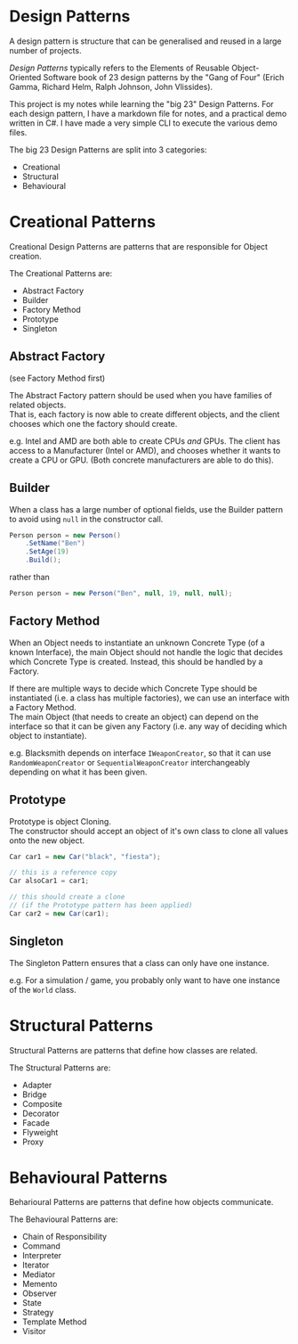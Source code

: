 # Design Patterns

A design pattern is structure
that can be generalised and
reused in a large number of
projects.

*Design Patterns* typically
refers to the Elements of
Reusable Object-Oriented Software
book of 23 design patterns by the
"Gang of Four" (Erich Gamma, Richard
Helm, Ralph Johnson, John Vlissides).

This project is my notes while
learning the "big 23" Design Patterns.
For each design pattern, I have a
markdown file for notes, and a
practical demo written in C#.
I have made a very simple CLI to
execute the various demo files.

The big 23 Design Patterns are
split into 3 categories:
- Creational
- Structural
- Behavioural


# Creational Patterns

Creational Design Patterns are patterns
that are responsible for Object creation.

The Creational Patterns are:
- Abstract Factory
- Builder
- Factory Method
- Prototype
- Singleton

## Abstract Factory
(see Factory Method first)

The Abstract Factory pattern should be used
when you have families of related objects.  
That is, each factory is now able to create
different objects, and the client chooses
which one the factory should create.

e.g.
Intel and AMD are both able to create
CPUs *and* GPUs.
The client has access to a Manufacturer
(Intel or AMD), and chooses whether it
wants to create a CPU or GPU.
(Both concrete manufacturers are able
to do this).

## Builder
When a class has a large number of optional
fields, use the Builder pattern to avoid
using `null` in the constructor call.

```cs
Person person = new Person()
    .SetName("Ben")
    .SetAge(19)
    .Build();
```

rather than

```cs
Person person = new Person("Ben", null, 19, null, null);
```

## Factory Method
When an Object needs to instantiate an
unknown Concrete Type (of a known
Interface), the main Object should not
handle the logic that decides which
Concrete Type is created. Instead,
this should be handled by a Factory.

If there are multiple ways to decide
which Concrete Type should be
instantiated (i.e. a class has multiple
factories), we can use an interface
with a Factory Method.  
The main Object (that needs to create
an object) can depend on the interface
so that it can be given any Factory
(i.e. any way of deciding which object
to instantiate).

e.g.
Blacksmith depends on interface
`IWeaponCreator`, so that it can use
`RandomWeaponCreator` or
`SequentialWeaponCreator` interchangeably
depending on what it has been given.

## Prototype
Prototype is object Cloning.  
The constructor should accept
an object of it's own class to
clone all values onto the new
object.

```cs
Car car1 = new Car("black", "fiesta");

// this is a reference copy
Car alsoCar1 = car1;

// this should create a clone
// (if the Prototype pattern has been applied)
Car car2 = new Car(car1);
```

## Singleton
The Singleton Pattern ensures that a class
can only have one instance.

e.g.
For a simulation / game, you probably only
want to have one instance of the `World`
class.


# Structural Patterns

Structural Patterns are patterns that
define how classes are related.

The Structural Patterns are:
- Adapter
- Bridge
- Composite
- Decorator
- Facade
- Flyweight
- Proxy



# Behavioural Patterns

Beharioural Patterns are patterns that
define how objects communicate.

The Behavioural Patterns are:
- Chain of Responsibility
- Command
- Interpreter
- Iterator
- Mediator
- Memento
- Observer
- State
- Strategy
- Template Method
- Visitor
